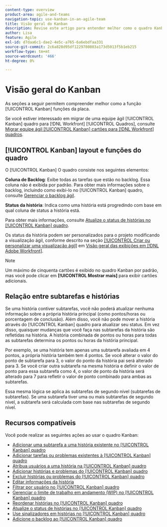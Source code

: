 ```yaml
---
content-type: overview
product-area: agile-and-teams
navigation-topic: use-kanban-in-an-agile-team
title: Visão geral do Kanban
description: Revise este artigo para entender melhor como o quadro Kanban funciona.
author: Lisa
feature: Agile
exl-id: d7daa6c1-dae2-4e5c-a765-6a6ebdfaa331
source-git-commit: 2c6a828d95df1229780803a173d5013f5b1eb215
workflow-type: tm+mt
source-wordcount: '466'
ht-degree: 0%

---
```


# Visão geral do Kanban

As seções a seguir permitem compreender melhor como a função [!UICONTROL Kanban] funções da placa.

Se você estiver interessado em migrar de uma equipe ágil [!UICONTROL Kanban] quadro para [!DNL Workfront] [!UICONTROL Quadros], consulte [Migrar equipe ágil [!UICONTROL Kanban] cartões para [!DNL Workfront] quadros](/help/quicksilver/agile/use-boards-agile-planning-tools/migrate-kanban-cards-to-boards.md).

## [!UICONTROL Kanban] layout e funções do quadro

O [!UICONTROL Kanban] O quadro consiste nos seguintes elementos:

**Coluna de Backlog**: Exibe todas as tarefas que estão no backlog. Essa coluna não é exibida por padrão. Para obter mais informações sobre o backlog, incluindo como exibi-lo no [!UICONTROL Kanban] quadro, consulte [Gerenciar o backlog ágil](../../agile/work-in-an-agile-environment/manage-the-agile-backlog.md).

**Status da história**: Indica como uma história está progredindo com base em qual coluna de status a história está.

Para obter mais informações, consulte [Atualize o status de histórias no [!UICONTROL Kanban] quadro](../../agile/use-kanban-in-an-agile-team/update-the-status-of-stories.md).

Os status da história podem ser personalizados para o projeto modificando a visualização ágil, conforme descrito na seção [[!UICONTROL Criar ou personalizar uma visualização ágil]](../../reports-and-dashboards/reports/reporting-elements/views-overview.md#customizing-an-agile-view) em [Visão geral das exibições em [!DNL Adobe Workfront]](../../reports-and-dashboards/reports/reporting-elements/views-overview.md).

>[!NOTE]
>
>Um máximo de cinquenta cartões é exibido no quadro Kanban por padrão, mas você pode clicar em **[!UICONTROL Mostrar mais]** para exibir cartões adicionais.

## Relação entre subtarefas e histórias

Se uma história contiver subtarefas, você não poderá atualizar nenhuma informação sobre a própria história principal (como pontos/horas ou porcentagem de conclusão). Além disso, você não pode mover a história através do [!UICONTROL Kanban] quadro para atualizar seu status. Em vez disso, quaisquer mudanças que você faça nas subtarefas da história são refletidas na história. A história combinada de pontos ou horas para todas as subtarefas determina os pontos ou horas da história principal.

Por exemplo, se uma história tem apenas uma subtarefa avaliada em 4 pontos, a própria história também tem 4 pontos. Se você alterar o valor do ponto de subtarefa para 3, o valor do ponto da história pai será alterado para 3. Se você criar outra subtarefa na mesma história e definir o valor de ponto para essa subtarefa como 4, o valor de ponto da história será alterado para 7 para refletir o valor de ponto combinado para ambas as subtarefas.

Essa mesma lógica se aplica às subtarefas de segundo nível (subtarefas de subtarefas). Se uma subtarefa tiver uma ou mais subtarefas de segundo nível, a subtarefa será calculada com base nas subtarefas de segundo nível.

## Recursos compatíveis

Você pode realizar as seguintes ações ao usar o quadro Kanban:

* [Adicionar uma subtarefa a uma história existente no [!UICONTROL Kanban] quadro](../../agile/use-kanban-in-an-agile-team/add-a-subtask-to-an-existing-story.md)
* [Adicionar tarefas ou problemas existentes à [!UICONTROL Kanban] quadro](../../agile/use-kanban-in-an-agile-team/add-existing-tasks-or-issues-to-the-kanban-board.md)
* [Atribua usuários a uma história na [!UICONTROL Kanban] quadro](../../agile/use-kanban-in-an-agile-team/assign-users-to-a-story.md)
* [Adicionar histórias e problemas do [!UICONTROL Kanban] quadro](../../agile/use-kanban-in-an-agile-team/add-story-from-kanban-board.md)
* [Excluir histórias ou problemas do [!UICONTROL Kanban] quadro](../../agile/use-kanban-in-an-agile-team/delete-story-from-kanban-board.md)
* [Editar informações da história](../../agile/use-kanban-in-an-agile-team/edit-story-information.md)
* [Filtrar por usuário no [!UICONTROL Kanban] quadro](../../agile/use-kanban-in-an-agile-team/filter-by-user.md)
* [Gerenciar o limite de trabalho em andamento (WIP) no [!UICONTROL Kanban] quadro](../../agile/use-kanban-in-an-agile-team/work-in-progress-limit-on-the-kanban-board.md)
* [Reordenar histórias no [!UICONTROL Kanban] quadro](../../agile/use-kanban-in-an-agile-team/reorder-stories-on-the-kanban-board.md)
* [Atualize o status de histórias no [!UICONTROL Kanban] quadro](../../agile/use-kanban-in-an-agile-team/update-the-status-of-stories.md)
* [Use sinalizadores em histórias no [!UICONTROL Kanban] quadro](../../agile/use-kanban-in-an-agile-team/use-flags-on-stories.md)
* [Adicione o backlog ao [!UICONTROL Kanban] quadro](../../agile/use-kanban-in-an-agile-team/view-the-backlog-on-the-kanban-board.md)
